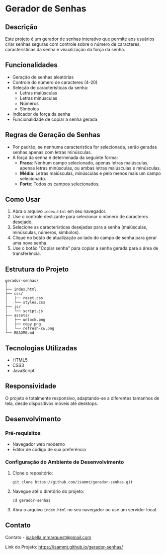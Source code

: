 # Gerador de Senhas

## Descrição

Este projeto é um gerador de senhas interativo que permite aos usuários criar senhas seguras com controle sobre o número de caracteres, características da senha e visualização da força da senha.

## Funcionalidades

- Geração de senhas aleatórias
- Controle do número de caracteres (4-20)
- Seleção de características da senha:
  - Letras maiúsculas
  - Letras minúsculas
  - Números
  - Símbolos
- Indicador de força da senha
- Funcionalidade de copiar a senha gerada

## Regras de Geração de Senhas

- Por padrão, se nenhuma característica for selecionada, serão geradas senhas apenas com letras minúsculas.
- A força da senha é determinada da seguinte forma:
  - **Fraca**: Nenhum campo selecionado, apenas letras maiúsculas, apenas letras minúsculas, ou ambas letras maiúsculas e minúsculas.
  - **Média**: Letras maiúsculas, minúsculas e pelo menos mais um campo selecionado.
  - **Forte**: Todos os campos selecionados.

## Como Usar

1. Abra o arquivo `index.html` em seu navegador.
2. Use o controle deslizante para selecionar o número de caracteres desejado.
3. Selecione as características desejadas para a senha (maiúsculas, minúsculas, números, símbolos).
4. Clique no botão de atualização ao lado do campo de senha para gerar uma nova senha.
5. Use o botão "Copiar senha" para copiar a senha gerada para a área de transferência.

## Estrutura do Projeto

```
gerador-senhas/
│
├── index.html
├── css/
│   ├── reset.css
│   └── styles.css
├── js/
│   └── script.js
├── assets/
│   ├── unlock.png
│   ├── copy.png
│   └── refresh-cw.png
└── README.md
```

## Tecnologias Utilizadas

- HTML5
- CSS3
- JavaScript

## Responsividade

O projeto é totalmente responsivo, adaptando-se a diferentes tamanhos de tela, desde dispositivos móveis até desktops.

## Desenvolvimento

### Pré-requisitos

- Navegador web moderno
- Editor de código de sua preferência


### Configuração do Ambiente de Desenvolvimento

1. Clone o repositório:
   ```
   git clone https://github.com/isammt/gerador-senhas.git
   ```
2. Navegue até o diretório do projeto:
   ```
   cd gerador-senhas
   ```
3. Abra o arquivo `index.html` no seu navegador ou use um servidor local.


## Contato

Contato - isabella.mmarquest@gmail.com

Link do Projeto: https://isammt.github.io/gerador-senhas/
